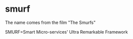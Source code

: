 # smurf
The name comes from the film "The Smurfs"

SMURF=Smart Micro-services' Ultra Remarkable Framework
